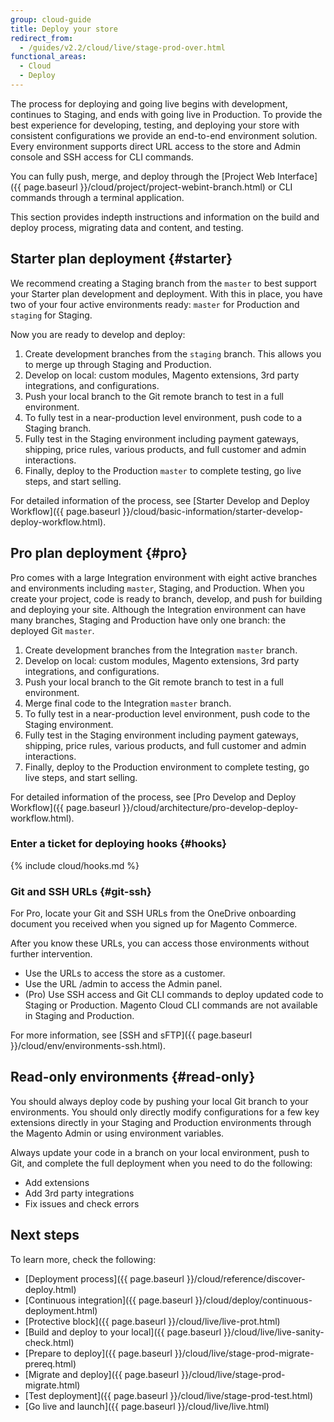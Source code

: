 ```yaml
---
group: cloud-guide
title: Deploy your store
redirect_from:
  - /guides/v2.2/cloud/live/stage-prod-over.html
functional_areas:
  - Cloud
  - Deploy
---
```


The process for deploying and going live begins with development, continues to Staging, and ends with going live in Production. To provide the best experience for developing, testing, and deploying your store with consistent configurations we provide an end-to-end environment solution. Every environment supports direct URL access to the store and Admin console and SSH access for CLI commands.

You can fully push, merge, and deploy through the [Project Web Interface]({{ page.baseurl }}/cloud/project/project-webint-branch.html) or CLI commands through a terminal application.

This section provides indepth instructions and information on the build and deploy process, migrating data and content, and testing.

## Starter plan deployment {#starter}

We recommend creating a Staging branch from the `master` to best support your Starter plan development and deployment. With this in place, you have two of your four active environments ready: `master` for Production and `staging` for Staging.

Now you are ready to develop and deploy:

1. Create development branches from the `staging` branch. This allows you to merge up through Staging and Production.
1. Develop on local: custom modules, Magento extensions, 3rd party integrations, and configurations.
1. Push your local branch to the Git remote branch to test in a full environment.
1. To fully test in a near-production level environment, push code to a Staging branch.
1. Fully test in the Staging environment including payment gateways, shipping, price rules, various products, and full customer and admin interactions.
1. Finally, deploy to the Production `master` to complete testing, go live steps, and start selling.

For detailed information of the process, see [Starter Develop and Deploy Workflow]({{ page.baseurl }}/cloud/basic-information/starter-develop-deploy-workflow.html).

## Pro plan deployment {#pro}

Pro comes with a large Integration environment with eight active branches and environments including `master`, Staging, and Production. When you create your project, code is ready to branch, develop, and push for building and deploying your site. Although the Integration environment can have many branches, Staging and Production have only one branch: the deployed Git `master`.

1. Create development branches from the Integration `master` branch.
1. Develop on local: custom modules, Magento extensions, 3rd party integrations, and configurations.
1. Push your local branch to the Git remote branch to test in a full environment.
1. Merge final code to the Integration `master` branch.
1. To fully test in a near-production level environment, push code to the Staging environment.
1. Fully test in the Staging environment including payment gateways, shipping, price rules, various products, and full customer and admin interactions.
1. Finally, deploy to the Production environment to complete testing, go live steps, and start selling.

For detailed information of the process, see [Pro Develop and Deploy Workflow]({{ page.baseurl }}/cloud/architecture/pro-develop-deploy-workflow.html).

### Enter a ticket for deploying hooks {#hooks}
{% include cloud/hooks.md %}

### Git and SSH URLs {#git-ssh}

For Pro, locate your Git and SSH URLs from the OneDrive onboarding document you received when you signed up for Magento Commerce.

After you know these URLs, you can access those environments without further intervention.

* Use the URLs to access the store as a customer.
* Use the URL /admin to access the Admin panel.
* (Pro) Use SSH access and Git CLI commands to deploy updated code to Staging or Production. Magento Cloud CLI commands are not available in Staging and Production.

For more information, see [SSH and sFTP]({{ page.baseurl }}/cloud/env/environments-ssh.html).

## Read-only environments {#read-only}

You should always deploy code by pushing your local Git branch to your environments. You should only directly modify configurations for a few key extensions directly in your Staging and Production environments through the Magento Admin or using environment variables.

Always update your code in a branch on your local environment, push to Git, and complete the full deployment when you need to do the following:

* Add extensions
* Add 3rd party integrations
* Fix issues and check errors

## Next steps

To learn more, check the following:

* [Deployment process]({{ page.baseurl }}/cloud/reference/discover-deploy.html)
* [Continuous integration]({{ page.baseurl }}/cloud/deploy/continuous-deployment.html)
* [Protective block]({{ page.baseurl }}/cloud/live/live-prot.html)
* [Build and deploy to your local]({{ page.baseurl }}/cloud/live/live-sanity-check.html)
* [Prepare to deploy]({{ page.baseurl }}/cloud/live/stage-prod-migrate-prereq.html)
* [Migrate and deploy]({{ page.baseurl }}/cloud/live/stage-prod-migrate.html)
* [Test deployment]({{ page.baseurl }}/cloud/live/stage-prod-test.html)
* [Go live and launch]({{ page.baseurl }}/cloud/live/live.html)
